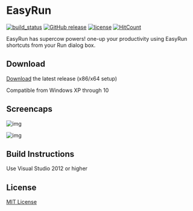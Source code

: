 
# EasyRun

[![build_status](https://img.shields.io/badge/build-passing-brightgreen.svg)](https://github.com/cyfrost/EasyRun/releases/latest)
[![GitHub release](https://img.shields.io/badge/latest%20release-v0.1-brightgreen.svg)](https://github.com/cyfrost/EasyRun/releases/latest)
[![license](https://img.shields.io/badge/license-MIT-brightgreen.svg)](https://github.com/cyfrost/easyrun/blob/master/LICENSE)
[![HitCount](http://hits.dwyl.com/cyfrost/easyrun.svg)](http://hits.dwyl.com/cyfrost/easyrun)

EasyRun has supercow powers! one-up your productivity using EasyRun shortcuts from your Run dialog box. 

## Download

[Download](https://github.com/cyfrost/EasyRun/releases/latest) the latest release (x86/x64 setup)

Compatible from Windows XP through 10


## Screencaps

![img](https://i.imgur.com/f3yqTBi.png)

![img](https://i.imgur.com/a9eQa43.png)


## Build Instructions

Use Visual Studio 2012 or higher


## License

[MIT License](https://github.com/cyfrost/EasyRun/blob/master/LICENSE)
